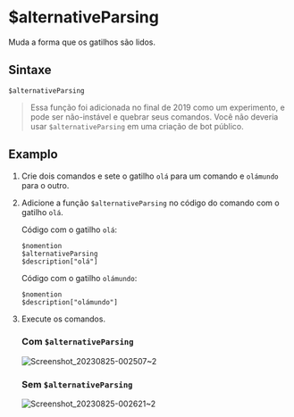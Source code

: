 # $alternativeParsing
Muda a forma que os gatilhos são lidos.

## Sintaxe 
```
$alternativeParsing
```
> Essa função foi adicionada no final de 2019 como um experimento, e pode ser não-instável e quebrar seus comandos. Você não deveria usar `$alternativeParsing` em uma criação de bot público.

## Examplo
1. Crie dois comandos e sete o gatilho `olá` para um comando e `olámundo` para o outro.
2. Adicione a função `$alternativeParsing` no código do comando com o gatilho `olá`.

    Código com o gatilho `olá`:
    ```
    $nomention
    $alternativeParsing
    $description["olá"]
    ```
    Código com o gatilho `olámundo`:
    ```
    $nomention
    $description["olámundo"]
    ```
3. Execute os comandos.
    ### Com `$alternativeParsing`
    ![Screenshot_20230825-002507~2](https://github.com/Kemi-Rawr/bdfd-wiki/assets/111205130/f0aff97c-4a64-447f-b57d-2055f4c1693b)

    ### Sem `$alternativeParsing`
    ![Screenshot_20230825-002621~2](https://github.com/Kemi-Rawr/bdfd-wiki/assets/111205130/b05500fe-b470-4a8a-8fe3-6a487737764b)


